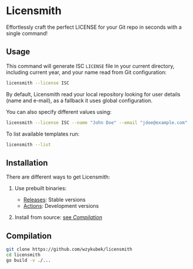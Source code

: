 # Licensmith

Effortlessly craft the perfect LICENSE for your Git repo in seconds with a single command!

## Usage
This command will generate ISC `LICENSE` file in your current directory, including current year, and your name read from Git configuration:
```bash
licensmith --license ISC
```

By default, Licensmith read your local repository looking for user details (name and e-mail), as a fallback it uses global configuration.

You can also specify different values using:
```bash
licensmith --license ISC --name "John Doe" --email "jdoe@example.com"
```

To list available templates run:
```bash
licensmith --list
```

## Installation
There are different ways to get Licensmith:
1. Use prebuilt binaries:
    - [Releases](/wzykubek/licensmith/releases): Stable versions
    - [Actions](/wzykubek/licensmith/actions): Development versions

2. Install from source: [see *Compilation*](#compilation)

## Compilation
```bash
git clone https://github.com/wzykubek/licensmith
cd licensmith
go build -v ./...
```
